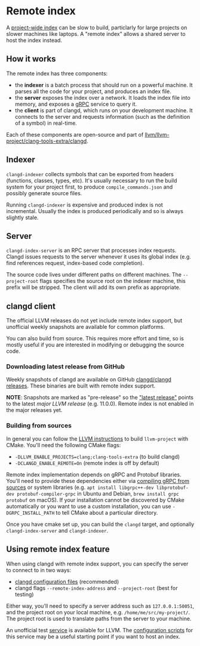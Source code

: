 # Remote index

A [project-wide index](/design/indexing.html) can be slow to build, particlarly
for large projects on slower machines like laptops. A "remote index" allows
a shared server to host the index instead.

## How it works

The remote index has three components:

 - the **indexer** is a batch process that should run on a powerful machine.
   It parses all the code for your project, and produces an index file.
 - the **server** exposes the index over a network. It loads the index file into
   memory, and exposes a [gRPC](https://grpc.io) service to query it.
 - the **client** is part of clangd, which runs on your development machine.
   It connects to the server and requests information (such as the definition
   of a symbol) in real-time.

Each of these components are open-source and part of
[llvm/llvm-project/clang-tools-extra/clangd](https://github.com/llvm/llvm-project/tree/master/clang-tools-extra/clangd/).

## Indexer

`clangd-indexer` collects symbols that can be exported from headers (functions,
classes, types, etc).
It's usually necessary to run the build system for your project first,
to produce `compile_commands.json` and possibly generate source files.

Running `clangd-indexer` is expensive and produced index is not incremental.
Usually the index is produced periodically and so is always slightly stale.

## Server

`clangd-index-server` is an RPC server that processes index requests. Clangd
issues requests to the server whenever it uses its global index (e.g. find
references request, index-based code completion).

The source code lives under different paths on different machines.
The `--project-root` flags specifies the source root on the indexer machine,
this prefix will be stripped. The client will add its own prefix as appropriate.

## clangd client

The official LLVM releases do not yet include remote index support, but
unofficial weekly snapshots are available for common platforms.

You can also build from source. This requires more effort and time, so is
mostly useful if you are interested in modifying or debugging the source code.

### Downloading latest release from GitHub

Weekly snapshots of clangd are available on GitHub [clangd/clangd
releases](https://github.com/clangd/clangd/releases). These binaries are
built with remote index support.

**NOTE**: Snapshots are marked as "pre-release" so the ["latest
release"](https://github.com/clangd/clangd/releases/latest) points to the
latest _major LLVM release_ (e.g. 11.0.0). Remote index is not enabled
in the major releases yet.

### Building from sources

In general you can follow the [LLVM instructions](https://llvm.org/docs/CMake.html)
to build `llvm-project` with CMake. You'll need the following CMake flags:

- `-DLLVM_ENABLE_PROJECTS=clang;clang-tools-extra` (to build clangd)
- `-DCLANGD_ENABLE_REMOTE=On` (remote index is off by default)

Remote index implementation depends on gRPC and Protobuf libraries. You'll
need to provide these dependencies either via [compiling gRPC from
sources](https://github.com/grpc/grpc/blob/master/BUILDING.md) or system
libraries (e.g. `apt install libgrpc++-dev libprotobuf-dev
protobuf-compiler-grpc` in Ubuntu and Debian, `brew install grpc protobuf` on
macOS). If your installation cannot be discovered by CMake automatically or
you want to use a custom installation, you can use `-DGRPC_INSTALL_PATH` to
tell CMake about a particular directory.

Once you have cmake set up, you can build the `clangd` target, and optionally
`clangd-index-server` and `clangd-indexer`.

## Using remote index feature

When using clangd with remote index support, you can specify the server to
connect to in two ways:

- [clangd configuration files](/config.html) (recommended)
- clangd flags `--remote-index-address` and `--project-root` (best for testing)

Either way, you'll need to specify a server address such as `127.0.0.1:50051`,
and the project root on your local machine, e.g. `/home/me/src/my-project/`.
The project root is used to translate paths from the server to your machine.

An unofficial test [service](/llvm-remote-index.html) is available for LLVM.
The [configuration scripts](https://github.com/clangd/llvm-remote-index) for
this service may be a useful starting point if you want to host an index.


